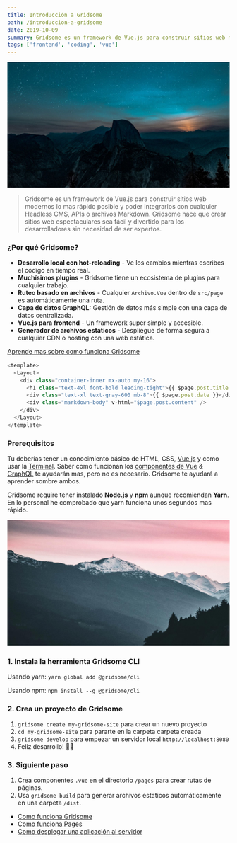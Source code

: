 ```yaml
---
title: Introducción a Gridsome
path: /introduccion-a-gridsome
date: 2019-10-09
summary: Gridsome es un framework de Vue.js para construir sitios web modernos lo mas rápido posible y poder integrarlos con cualquier Headless CMS, APIs o archivos Markdown. Gridsome hace que crear sitios web espectaculares sea fácil y divertido para los desarrolladores sin necesidad de ser expertos.
tags: ['frontend', 'coding', 'vue']
---
```


![background](./images/blog_bg_1.jpg)

> Gridsome es un framework de Vue.js para construir sitios web modernos lo mas rápido posible y poder integrarlos con cualquier Headless CMS, APIs o archivos Markdown. Gridsome hace que crear sitios web espectaculares sea fácil y divertido para los desarrolladores sin necesidad de ser expertos.

### ¿Por qué Gridsome?

- **Desarrollo local con hot-reloading** - Ve los cambios mientras escribes el código en tiempo real.
- **Muchísimos plugins** - Gridsome tiene un ecosistema de plugins para cualquier trabajo.
- **Ruteo basado en archivos** - Cualquier `Archivo.Vue` dentro de `src/page` es automáticamente una ruta.
- **Capa de datos GraphQL:** Gestión de datos más simple con una capa de datos centralizada.
- **Vue.js para frontend** - Un framework super simple y accesible.
- **Generador de archivos estáticos** - Despliegue de forma segura a cualquier CDN o hosting con una web estática.

[Aprende mas sobre como funciona Gridsome](/docs/how-it-works)

```js
<template>
  <Layout>
    <div class="container-inner mx-auto my-16">
      <h1 class="text-4xl font-bold leading-tight">{{ $page.post.title }}</h1>
      <div class="text-xl text-gray-600 mb-8">{{ $page.post.date }}</div>
      <div class="markdown-body" v-html="$page.post.content" />
    </div>
  </Layout>
</template>
```


### Prerequisitos
Tu deberías tener un conocimiento básico de HTML, CSS, [Vue.js](https://vuejs.org) y como usar la [Terminal](https://www.linode.com/docs/tools-reference/tools/using-the-terminal/). Saber como funcionan los [componentes de Vue](https://vuejs.org/v2/guide/single-file-components.html) & [GraphQL](https://www.graphql.com/) te ayudarán mas, pero no es necesario. Gridsome te ayudará a aprender sombre ambos.

Gridsome require tener instalado **Node.js** y **npm** aunque recomiendan **Yarn**. En lo personal he comprobado que yarn funciona unos segundos mas rápido.

![background](./images/background.jpg)

### 1. Instala la herramienta Gridsome CLI

Usando yarn:
`yarn global add @gridsome/cli`

Usando npm:
`npm install --g @gridsome/cli`

### 2. Crea un proyecto de Gridsome

1. `gridsome create my-gridsome-site` para crear un nuevo proyecto
2. `cd my-gridsome-site` para pararte en la carpeta carpeta creada
3. `gridsome develop` para empezar un servidor local `http://localhost:8080`
4. Feliz desarrollo! 🎉🙌

### 3. Siguiente paso

1. Crea componentes `.vue` en el directorio `/pages` para crear rutas de páginas.
2. Usa `gridsome build` para generar archivos estaticos automáticamente en una carpeta `/dist`.


- [Como funciona Gridsome](/docs/how-it-works)
- [Como funciona Pages](/docs/pages)
- [Como desplegar una aplicación al servidor](/docs/deployment)
